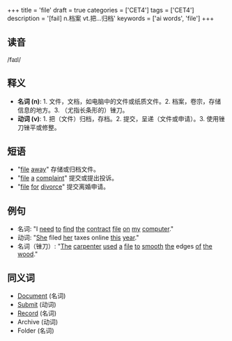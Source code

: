 +++
title = 'file'
draft = true
categories = ['CET4']
tags = ['CET4']
description = '[fail] n.档案 vt.把…归档'
keywords = ['ai words', 'file']
+++

## 读音
/faɪl/

## 释义
- **名词 (n)**: 1. 文件，文档，如电脑中的文件或纸质文件。2. 档案，卷宗，存储信息的地方。3. （尤指长条形的）锉刀。
- **动词 (v)**: 1. 把（文件）归档，存档。2. 提交，呈递（文件或申请）。3. 使用锉刀锉平或修整。

## 短语
- "[file](/post/file/) [away](/post/away/)" 存储或归档文件。
- "[file](/post/file/) [a](/post/a/) [complaint](/post/complaint/)" 提交或提出投诉。
- "[file](/post/file/) [for](/post/for/) [divorce](/post/divorce/)" 提交离婚申请。

## 例句
- 名词: "I [need](/post/need/) [to](/post/to/) [find](/post/find/) [the](/post/the/) [contract](/post/contract/) [file](/post/file/) [on](/post/on/) [my](/post/my/) [computer](/post/computer/)."
- 动词: "[She](/post/she/) filed [her](/post/her/) taxes online [this](/post/this/) [year](/post/year/)."
- 名词（锉刀）: "[The](/post/the/) [carpenter](/post/carpenter/) [used](/post/used/) [a](/post/a/) [file](/post/file/) [to](/post/to/) [smooth](/post/smooth/) [the](/post/the/) edges [of](/post/of/) [the](/post/the/) [wood](/post/wood/)."

## 同义词
- [Document](/post/document/) (名词)
- [Submit](/post/submit/) (动词)
- [Record](/post/record/) (名词)
- Archive (动词)
- Folder (名词)
